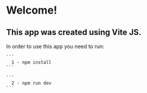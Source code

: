 # Welcome!

## This app was created using Vite JS.

In order to use this app you need to run:

````
```
  1 - npm install
```
````

````
```
  2 - npm run dev
```
````
